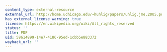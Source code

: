 ```yaml
---
content_type: external-resource
external_url: http://home.uchicago.edu/~huhlig/papers/uhlig.jme.2005.pdf
has_external_license_warning: true
license: https://en.wikipedia.org/wiki/All_rights_reserved
status: ''
title: PDF
uid: 59614899-14e7-4186-95ed-1cbb5e883372
wayback_url: ''
---
```

